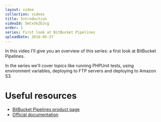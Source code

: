 ```yaml
---
layout: video
collection: videos
title: Introduction
videoId: 5mtxVkZbJcg
order: 1
series: First look at BitBucket Pipelines
uploadDate: 2016-05-27
---
```


In this video I'll give you an overview of this series: a first look at BitBucket Pipelines.

In the series we'll cover topics like running PHPUnit tests, using environment variables, deploying to FTP servers and deploying to Amazon S3.

# Useful resources
* <a href="https://bitbucket.org/product/features/pipelines" target="_blank">BitBucket Pipelines product page</a>
* <a href="https://confluence.atlassian.com/bitbucket/bitbucket-pipelines-792496469.html" target="_blank">Official documentation</a>